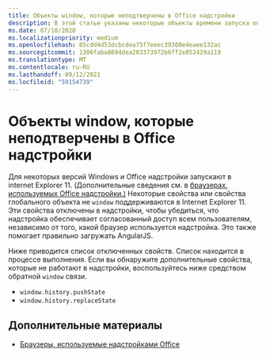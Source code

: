 ```yaml
---
title: Объекты window, которые неподтверчены в Office надстройки
description: В этой статье указаны некоторые объекты времени запуска окне, которые не работают в Office надстройки.
ms.date: 07/10/2020
ms.localizationpriority: medium
ms.openlocfilehash: 65cdd4d53dcbcdea75f7eeec39300e4eaee132ac
ms.sourcegitcommit: 1306faba8694dea203373972b6ff2e852429a119
ms.translationtype: MT
ms.contentlocale: ru-RU
ms.lasthandoff: 09/12/2021
ms.locfileid: "59154739"
---
```

# <a name="window-objects-that-are-unsupported-in-office-add-ins"></a>Объекты window, которые неподтверчены в Office надстройки

Для некоторых версий Windows и Office надстройки запускают в internet Explorer 11. (Дополнительные сведения см. в [браузерах, используемых Office надстройки.)](../concepts/browsers-used-by-office-web-add-ins.md) Некоторые свойства или свойства глобального объекта не `window` поддерживаются в Internet Explorer 11. Эти свойства отключены в надстройки, чтобы убедиться, что надстройка обеспечивает согласованный доступ всем пользователям, независимо от того, какой браузер используется надстройка. Это также помогает правильно загружать AngularJS.

Ниже приводится список отключенных свойств. Список находится в процессе выполнения. Если вы обнаружите дополнительные свойства, которые не работают в надстройки, воспользуйтесь ниже средством обратной `window` связи.

- `window.history.pushState`
- `window.history.replaceState`

## <a name="see-also"></a>Дополнительные материалы

- [Браузеры, используемые надстройками Office](../concepts/browsers-used-by-office-web-add-ins.md)
